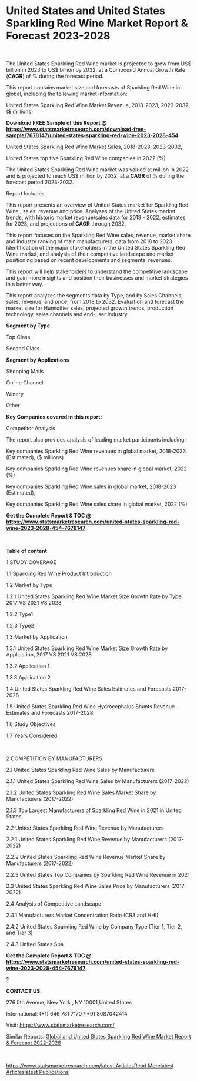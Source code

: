 <h1>United States and United States Sparkling Red Wine Market Report & Forecast 2023-2028</h1><br/><p>The United States Sparkling Red Wine market is projected to grow from US$ billion in 2023 to US$ billion by 2032, at a Compound Annual Growth Rate (<strong>CAGR</strong>) of % during the forecast period.</p>
 
 
 
 <p>This report contains market size and forecasts of Sparkling Red Wine in global, including the following market information:</p>
 
 
 
 <p>United States Sparkling Red Wine Market Revenue, 2018-2023, 2023-2032, ($ millions)</p>
 
 
 
 <p><strong>Download FREE Sample of this Report @ <a href="https://www.statsmarketresearch.com/download-free-sample/7678147/united-states-sparkling-red-wine-2023-2028-454">https://www.statsmarketresearch.com/download-free-sample/7678147/united-states-sparkling-red-wine-2023-2028-454</a></strong></p>
 
 
 
 <p>United States Sparkling Red Wine Market Sales, 2018-2023, 2023-2032,</p>
 
 
 
 <p>United States top five Sparkling Red Wine companies in 2022 (%)</p>
 
 
 
 <p>The United States Sparkling Red Wine market was valued at million in 2022 and is projected to reach US$ million by 2032, at a <strong>CAGR</strong> of % during the forecast period 2023-2032.</p>
 
 
 
 <p>Report Includes</p>
 
 
 
 <p>This report presents an overview of United States market for Sparkling Red Wine , sales, revenue and price. Analyses of the United States market trends, with historic market revenue/sales data for 2018 - 2022, estimates for 2023, and projections of <strong>CAGR</strong> through 2032.</p>
 
 
 
 <p>This report focuses on the Sparkling Red Wine sales, revenue, market share and industry ranking of main manufacturers, data from 2018 to 2023. Identification of the major stakeholders in the United States Sparkling Red Wine market, and analysis of their competitive landscape and market positioning based on recent developments and segmental revenues.</p>
 
 
 
 <p>This report will help stakeholders to understand the competitive landscape and gain more insights and position their businesses and market strategies in a better way.</p>
 
 
 
 <p>This report analyzes the segments data by Type, and by Sales Channels, sales, revenue, and price, from 2018 to 2032. Evaluation and forecast the market size for Humidifier sales, projected growth trends, production technology, sales channels and end-user industry.</p>
 
 
 
 <p><strong>Segment by Type</strong></p>
 
 
 
 <p>Top Class</p>
 
 
 
 <p>Second Class</p>
 
 
 
 <p><strong>Segment <strong><strong>by Applications</strong></strong></strong></p>
 
 
 
 <p>Shopping Malls</p>
 
 
 
 <p>Online Channel</p>
 
 
 
 <p>Winery</p>
 
 
 
 <p>Other</p>
 
 
 
 <p><strong>Key Companies covered in this report:</strong></p>
 
 
 
 <p>Competitor Analysis</p>
 
 
 
 <p>The report also provides analysis of leading market participants including:</p>
 
 
 
 <p>Key companies Sparkling Red Wine revenues in global market, 2018-2023 (Estimated), ($ millions)</p>
 
 
 
 <p>Key companies Sparkling Red Wine revenues share in global market, 2022 (%)</p>
 
 
 
 <p>Key companies Sparkling Red Wine sales in global market, 2018-2023 (Estimated),</p>
 
 
 
 <p>Key companies Sparkling Red Wine sales share in global market, 2022 (%)</p>
 
 
 
 <div><b>Get the Complete Report & TOC @ <a href="https://www.statsmarketresearch.com/united-states-sparkling-red-wine-2023-2028-454-7678147">https://www.statsmarketresearch.com/united-states-sparkling-red-wine-2023-2028-454-7678147</a></b></div>
 
 
 
 <p><br />
 
 <b>Table of content</b></p>
 
 
 
 <p>1 STUDY COVERAGE<br />
 
 1.1 Sparkling Red Wine Product Introduction<br />
 
 1.2 Market by Type<br />
 
 1.2.1 United States Sparkling Red Wine Market Size Growth Rate by Type, 2017 VS 2021 VS 2028<br />
 
 1.2.2 Type1<br />
 
 1.2.3 Type2<br />
 
 1.3 Market by Application<br />
 
 1.3.1 United States Sparkling Red Wine Market Size Growth Rate by Application, 2017 VS 2021 VS 2028<br />
 
 1.3.2 Application 1<br />
 
 1.3.3 Application 2<br />
 
 1.4 United States Sparkling Red Wine Sales Estimates and Forecasts 2017-2028<br />
 
 1.5 United States Sparkling Red Wine Hydrocephalus Shunts Revenue Estimates and Forecasts 2017-2028<br />
 
 1.6 Study Objectives<br />
 
 1.7 Years Considered<br />
 
 <br />
 
 2 COMPETITION BY MANUFACTURERS<br />
 
 2.1 United States Sparkling Red Wine Sales by Manufacturers<br />
 
 2.1.1 United States Sparkling Red Wine Sales by Manufacturers (2017-2022)<br />
 
 2.1.2 United States Sparkling Red Wine Sales Market Share by Manufacturers (2017-2022)<br />
 
 2.1.3 Top Largest Manufacturers of Sparkling Red Wine in 2021 in United States<br />
 
 2.2 United States Sparkling Red Wine Revenue by Manufacturers<br />
 
 2.2.1 United States Sparkling Red Wine Revenue by Manufacturers (2017-2022)<br />
 
 2.2.2 United States Sparkling Red Wine Revenue Market Share by Manufacturers (2017-2022)<br />
 
 2.2.3 United States Top Companies by Sparkling Red Wine Revenue in 2021<br />
 
 2.3 United States Sparkling Red Wine Sales Price by Manufacturers (2017-2022)<br />
 
 2.4 Analysis of Competitive Landscape<br />
 
 2.4.1 Manufacturers Market Concentration Ratio (CR3 and HHI)<br />
 
 2.4.2 United States Sparkling Red Wine by Company Type (Tier 1, Tier 2, and Tier 3)<br />
 
 2.4.3 United States Spa</p>
 
 
 
 <div><b>Get the Complete Report & TOC @ <a href="https://www.statsmarketresearch.com/united-states-sparkling-red-wine-2023-2028-454-7678147">https://www.statsmarketresearch.com/united-states-sparkling-red-wine-2023-2028-454-7678147</a></b></div>
 
 
 
 <p>? </p>
 
 
 
 <p><b>CONTACT US:</b><br />
 
 276 5th Avenue, New York , NY 10001,United States<br />
 
 International: (+1) 646 781 7170 / +91 8087042414<br />
 
 Visit: <a href="https://www.statsmarketresearch.com/">https://www.statsmarketresearch.com/</a><br />
 
 Similar Reports: <a href="https://www.statsmarketresearch.com/united-states-sparkling-red-wine-2023-2028-454-7678147">Global and United States Sparkling Red Wine Market Report & Forecast 2022-2028</a><br />
 
 <br />
 
 <a href="https://gyeongbokgung.com">https://www.statsmarketresearch.com/</a><a href="https://hallyeomaritime.com">latest Articles</a><a href="https://jingwansa.com">Read More</a><a href="https://nguoiviet.jp/">latest Articles</a><a href="https://www.intelmarketresearch.com/">latest Publications</a></p>